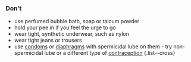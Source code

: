 ### Don’t

- use perfumed bubble bath, soap or talcum powder
- hold your pee in if you feel the urge to go
- wear tight, synthetic underwear, such as nylon
- wear tight jeans or trousers
- use [condoms](http://www.nhs.uk/Conditions/contraception-guide/Pages/male-condoms.aspx) or [diaphragms](http://www.nhs.uk/Conditions/contraception-guide/Pages/contraceptive-diaphragm.aspx) with spermicidal lube on them - try non-spermicidal lube or a different type of [contraception](http://www.nhs.uk/conditions/contraception-guide/pages/contraception.aspx)
{.list--cross}